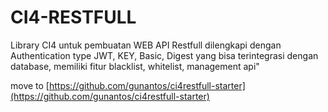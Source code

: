 # CI4-RESTFULL
Library CI4 untuk pembuatan WEB API Restfull dilengkapi dengan Authentication type JWT, KEY, Basic, Digest yang bisa terintegrasi dengan database, memiliki fitur blacklist, whitelist, management api"

 move to [https://github.com/gunantos/ci4restfull-starter](https://github.com/gunantos/ci4restfull-starter)
